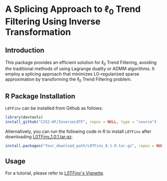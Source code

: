 
# A Splicing Approach to $\ell_0$ Trend Filtering Using Inverse Transformation

<!-- badges: start -->
<!-- badges: end -->

## Introduction

This package provides an efficient solution for $\ell_0$ Trend Filtering, avoiding the traditional methods of using Lagrange duality or ADMM algorithms. It employ a splicing approach that minimizes L0-regularized sparse approximation by transforming the $\ell_0$ Trend Filtering problem. 

## R Package Installation

`L0TFinv` can be installed from Github as follows:

``` r
library(devtools)
install_github("C2S2-HF/InverseL0TF", repos = NULL, type = "source")
```

Alternatively, you can run the following code in R to install `L0TFinv` after downloading [L0TFinv_1.0.1.tar.gz](./L0TFinv_1.0.1.tar.gz).

```r
install.packages("Your_download_path/L0TFinv_0.1.0.tar.gz", repos = NULL, type = "source")
```

## Usage

For a tutorial, please refer to [L0TFinv's Vignette](./vignettes). 



